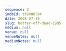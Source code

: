```yaml
---
sequence: 2
imdbId: tt0088794
date: 2008-07-19
slug: better-off-dead-1985
medium: null
venue: null
venueNotes: null
mediumNotes: null
---
```


